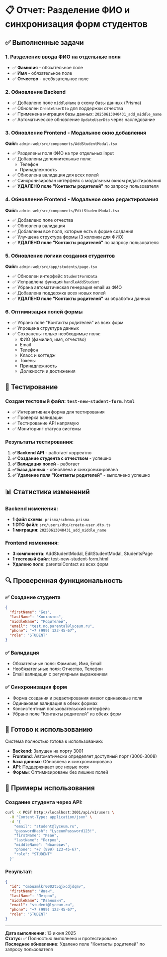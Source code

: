 # 📋 Отчет: Разделение ФИО и синхронизация форм студентов

## ✅ Выполненные задачи

### 1. **Разделение ввода ФИО на отдельные поля**
- ✅ **Фамилия** - обязательное поле
- ✅ **Имя** - обязательное поле  
- ✅ **Отчество** - необязательное поле

### 2. **Обновление Backend**
- ✅ Добавлено поле `middleName` в схему базы данных (Prisma)
- ✅ Обновлен `CreateUserDto` для поддержки отчества
- ✅ Применена миграция базы данных: `20250613040431_add_middle_name`
- ✅ Автоматическое обновление `UpdateUserDto` через наследование

### 3. **Обновление Frontend - Модальное окно добавления**
**Файл:** `admin-web/src/components/AddStudentModal.tsx`
- ✅ Разделены поля ФИО на три отдельных input
- ✅ Добавлены дополнительные поля:
  - Телефон
  - Принадлежность
- ✅ Обновлена валидация для всех полей
- ✅ Синхронизирован интерфейс с модальным окном редактирования
- ✅ **УДАЛЕНО поле "Контакты родителей"** по запросу пользователя

### 4. **Обновление Frontend - Модальное окно редактирования**
**Файл:** `admin-web/src/components/EditStudentModal.tsx`
- ✅ Добавлено поле отчества
- ✅ Обновлена валидация
- ✅ Добавлены все поля, которые есть в форме создания
- ✅ Улучшена структура формы (3 колонки для ФИО)
- ✅ **УДАЛЕНО поле "Контакты родителей"** по запросу пользователя

### 5. **Обновление логики создания студентов**
**Файл:** `admin-web/src/app/students/page.tsx`
- ✅ Обновлен интерфейс `StudentFormData`
- ✅ Исправлена функция `handleAddStudent`
- ✅ Убрана автоматическая генерация email из ФИО
- ✅ Добавлена поддержка всех новых полей
- ✅ **УДАЛЕНО поле "Контакты родителей"** из обработки данных

### 6. **Оптимизация полей формы**
- ✅ Убрано поле "Контакты родителей" из всех форм
- ✅ Упрощена структура данных
- ✅ Сохранены только необходимые поля:
  - ФИО (фамилия, имя, отчество)
  - Email
  - Телефон
  - Класс и коттедж
  - Токены
  - Принадлежность
  - Должности и достижения

## 🧪 Тестирование

### Создан тестовый файл: `test-new-student-form.html`
- ✅ Интерактивная форма для тестирования
- ✅ Проверка валидации
- ✅ Тестирование API напрямую
- ✅ Мониторинг статуса системы

### Результаты тестирования:
1. **✅ Backend API** - работает корректно
2. **✅ Создание студента с отчеством** - успешно
3. **✅ Валидация полей** - работает
4. **✅ База данных** - обновлена и синхронизирована
5. **✅ Удаление поля "Контакты родителей"** - выполнено успешно

## 📊 Статистика изменений

### Backend изменения:
- **1 файл схемы**: `prisma/schema.prisma`
- **1 DTO файл**: `src/users/dto/create-user.dto.ts`
- **1 миграция**: `20250613040431_add_middle_name`

### Frontend изменения:
- **3 компонента**: AddStudentModal, EditStudentModal, StudentsPage
- **1 тестовый файл**: test-new-student-form.html
- **Удалено поле**: parentalContact из всех форм

## 🔍 Проверенная функциональность

### ✅ Создание студента
```json
{
  "firstName": "Без",
  "lastName": "Контактов", 
  "middleName": "Родителей",
  "email": "test.no.parental@lyceum.ru",
  "phone": "+7 (999) 123-45-67",
  "role": "STUDENT"
}
```

### ✅ Валидация
- Обязательные поля: Фамилия, Имя, Email
- Необязательные поля: Отчество, Телефон
- Email валидация с регулярным выражением

### ✅ Синхронизация форм
- Форма создания и редактирования имеют одинаковые поля
- Одинаковая валидация в обеих формах
- Консистентный пользовательский интерфейс
- Убрано поле "Контакты родителей" из обеих форм

## 🚀 Готово к использованию

Система полностью готова к использованию:
- **Backend**: Запущен на порту 3001
- **Frontend**: Автоматически определяет доступный порт (3000-3008)
- **База данных**: Обновлена и синхронизирована
- **API**: Поддерживает все новые поля
- **Формы**: Оптимизированы без лишних полей

## 📝 Примеры использования

### Создание студента через API:
```bash
curl -X POST http://localhost:3001/api/v1/users \
  -H "Content-Type: application/json" \
  -d '{
    "email": "student@lyceum.ru",
    "passwordHash": "LyceumPassword123!",
    "firstName": "Иван",
    "lastName": "Петров", 
    "middleName": "Иванович",
    "phone": "+7 (999) 123-45-67",
    "role": "STUDENT"
  }'
```

### Результат:
```json
{
  "id": "cmbuamlkr0002t5qjxcdjdqmv",
  "firstName": "Иван",
  "lastName": "Петров",
  "middleName": "Иванович",
  "email": "student@lyceum.ru",
  "phone": "+7 (999) 123-45-67",
  "role": "STUDENT"
}
```

---

**Дата выполнения:** 13 июня 2025  
**Статус:** ✅ Полностью выполнено и протестировано  
**Последнее обновление:** Удалено поле "Контакты родителей" по запросу пользователя